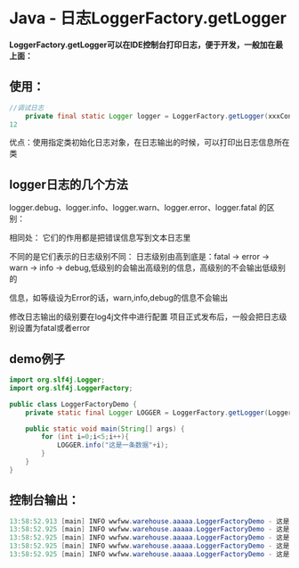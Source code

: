 # Java - 日志LoggerFactory.getLogger

**LoggerFactory.getLogger可以在IDE控制台打印日志，便于开发，一般加在最上面：**

## 使用：

```java
//调试日志
    private final static Logger logger = LoggerFactory.getLogger(xxxController.class);
12
```

优点：使用指定类初始化日志对象，在日志输出的时候，可以打印出日志信息所在类

## logger日志的几个方法

logger.debug、logger.info、logger.warn、logger.error、logger.fatal 的区别：

相同处：
它们的作用都是把错误信息写到文本日志里

不同的是它们表示的日志级别不同：
日志级别由高到底是：fatal -> error -> warn -> info -> debug,低级别的会输出高级别的信息，高级别的不会输出低级别的

信息，如等级设为Error的话，warn,info,debug的信息不会输出

修改日志输出的级别要在log4j文件中进行配置
项目正式发布后，一般会把日志级别设置为fatal或者error

## demo例子

```java
import org.slf4j.Logger;
import org.slf4j.LoggerFactory;

public class LoggerFactoryDemo {
    private static final Logger LOGGER = LoggerFactory.getLogger(LoggerFactoryDemo.class);

    public static void main(String[] args) {
        for (int i=0;i<5;i++){
            LOGGER.info("这是一条数据"+i);
        }
    }
}
```

## 控制台输出：

```java
13:58:52.913 [main] INFO wwfww.warehouse.aaaaa.LoggerFactoryDemo - 这是一条数据0
13:58:52.925 [main] INFO wwfww.warehouse.aaaaa.LoggerFactoryDemo - 这是一条数据1
13:58:52.925 [main] INFO wwfww.warehouse.aaaaa.LoggerFactoryDemo - 这是一条数据2
13:58:52.925 [main] INFO wwfww.warehouse.aaaaa.LoggerFactoryDemo - 这是一条数据3
13:58:52.925 [main] INFO wwfww.warehouse.aaaaa.LoggerFactoryDemo - 这是一条数据4
```